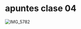 # apuntes clase 04
![IMG_5782](https://github.com/dvelastin/audiv027-2023-2/assets/142625798/dd9a240c-a7d5-443a-80de-b20d548b22ae)


